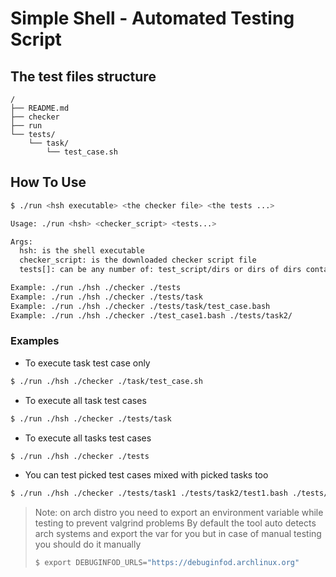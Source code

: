 # Simple Shell - Automated Testing Script

## The test files structure

```
/
├── README.md
├── checker
├── run
└── tests/
    └── task/
        └── test_case.sh
```

## How To Use

```sh
$ ./run <hsh executable> <the checker file> <the tests ...>
```

```sh
Usage: ./run <hsh> <checker_script> <tests...>

Args:
  hsh: is the shell executable
  checker_script: is the downloaded checker script file
  tests[]: can be any number of: test_script/dirs or dirs of dirs contains test scripts

Example: ./run ./hsh ./checker ./tests
Example: ./run ./hsh ./checker ./tests/task
Example: ./run ./hsh ./checker ./tests/task/test_case.bash
Example: ./run ./hsh ./checker ./test_case1.bash ./tests/task2/

```

### Examples

- To execute task test case only

```sh
$ ./run ./hsh ./checker ./task/test_case.sh
```

- To execute all task test cases

```sh
$ ./run ./hsh ./checker ./tests/task
```

- To execute all tasks test cases

```sh
$ ./run ./hsh ./checker ./tests
```

- You can test picked test cases mixed with picked tasks too

```sh
$ ./run ./hsh ./checker ./tests/task1 ./tests/task2/test1.bash ./tests/task2/test2.bash
```

> Note: on arch distro you need to export an environment variable while testing
> to prevent valgrind problems
> By default the tool auto detects arch systems and export the var for you
> but in case of manual testing you should do it manually
>
> ```sh
> $ export DEBUGINFOD_URLS="https://debuginfod.archlinux.org"
> ```
